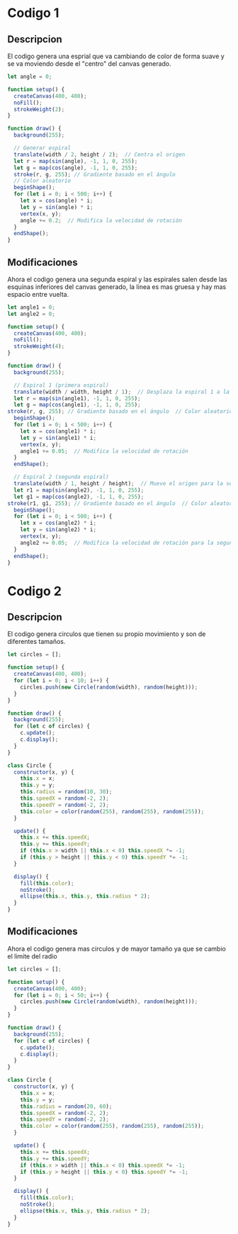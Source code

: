 # Codigo 1
## Descripcion 

El codigo genera una esprial que va cambiando de color de forma suave y se va moviendo desde el "centro" del canvas generado.
``` js
let angle = 0;

function setup() {
  createCanvas(400, 400);
  noFill();
  strokeWeight(2);
}

function draw() {
  background(255);

  // Generar espiral
  translate(width / 2, height / 2);  // Centra el origen
  let r = map(sin(angle), -1, 1, 0, 255);
  let g = map(cos(angle), -1, 1, 0, 255);
  stroke(r, g, 255); // Gradiente basado en el ángulo
  // Color aleatorio
  beginShape();
  for (let i = 0; i < 500; i++) {
    let x = cos(angle) * i;
    let y = sin(angle) * i;
    vertex(x, y);
    angle += 0.2;  // Modifica la velocidad de rotación
  }
  endShape();
}
```
## Modificaciones

Ahora el codigo genera una segunda espiral y las espirales salen desde las esquinas inferiores del canvas generado, la linea es mas gruesa y hay mas espacio entre vuelta.
``` js
let angle1 = 0;
let angle2 = 0;

function setup() {
  createCanvas(400, 400);
  noFill();
  strokeWeight(4);
}

function draw() {
  background(255);

  // Espiral 1 (primera espiral)
  translate(width / width, height / 1);  // Desplaza la espiral 1 a la izquierda
  let r = map(sin(angle1), -1, 1, 0, 255);
  let g = map(cos(angle1), -1, 1, 0, 255);
stroke(r, g, 255); // Gradiente basado en el ángulo  // Color aleatorio
  beginShape();
  for (let i = 0; i < 500; i++) {
    let x = cos(angle1) * i;
    let y = sin(angle1) * i;
    vertex(x, y);
    angle1 += 0.05;  // Modifica la velocidad de rotación
  }
  endShape();

  // Espiral 2 (segunda espiral)
  translate(width / 1, height / height);  // Mueve el origen para la segunda espiral
  let r1 = map(sin(angle2), -1, 1, 0, 255);
  let g1 = map(cos(angle2), -1, 1, 0, 255);
stroke(r1, g1, 255); // Gradiente basado en el ángulo  // Color aleatorio
  beginShape();
  for (let i = 0; i < 500; i++) {
    let x = cos(angle2) * i;
    let y = sin(angle2) * i;
    vertex(x, y);
    angle2 += 0.05;  // Modifica la velocidad de rotación para la segunda espiral
  }
  endShape();
}
```
# Codigo 2
## Descripcion
El codigo genera circulos que tienen su propio movimiento y son de diferentes tamaños.
``` js
let circles = [];

function setup() {
  createCanvas(400, 400);
  for (let i = 0; i < 10; i++) {
    circles.push(new Circle(random(width), random(height)));
  }
}

function draw() {
  background(255);
  for (let c of circles) {
    c.update();
    c.display();
  }
}

class Circle {
  constructor(x, y) {
    this.x = x;
    this.y = y;
    this.radius = random(10, 30);
    this.speedX = random(-2, 2);
    this.speedY = random(-2, 2);
    this.color = color(random(255), random(255), random(255));
  }

  update() {
    this.x += this.speedX;
    this.y += this.speedY;
    if (this.x > width || this.x < 0) this.speedX *= -1;
    if (this.y > height || this.y < 0) this.speedY *= -1;
  }

  display() {
    fill(this.color);
    noStroke();
    ellipse(this.x, this.y, this.radius * 2);
  }
}

```
## Modificaciones
Ahora el codigo genera mas circulos y de mayor tamaño ya que se cambio el limite del radio
``` js
let circles = [];

function setup() {
  createCanvas(400, 400);
  for (let i = 0; i < 50; i++) {
    circles.push(new Circle(random(width), random(height)));
  }
}

function draw() {
  background(255);
  for (let c of circles) {
    c.update();
    c.display();
  }
}

class Circle {
  constructor(x, y) {
    this.x = x;
    this.y = y;
    this.radius = random(20, 60);
    this.speedX = random(-2, 2);
    this.speedY = random(-2, 2);
    this.color = color(random(255), random(255), random(255));
  }

  update() {
    this.x += this.speedX;
    this.y += this.speedY;
    if (this.x > width || this.x < 0) this.speedX *= -1;
    if (this.y > height || this.y < 0) this.speedY *= -1;
  }

  display() {
    fill(this.color);
    noStroke();
    ellipse(this.x, this.y, this.radius * 2);
  }
}
```
